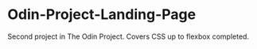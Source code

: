 # Odin-Project-Landing-Page
Second project in The Odin Project. Covers CSS up to flexbox completed.
